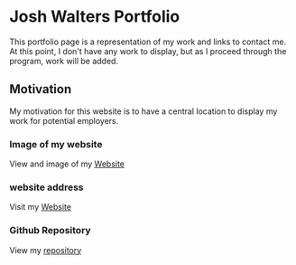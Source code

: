 # Josh Walters Portfolio
This portfolio page is a representation of my work and links to contact me.  At this point, I don't have any work to display, but as I proceed through the program, work will be added.  

## Motivation
My motivation for this website is to have a central location to display my work for potential employers. 

### Image of my website
View and image of my [Website](assets/images/website-screenshot.png)

### website address
Visit my [Website](https://joshwalters34.github.io/Portfolio/)

### Github Repository
View my [repository](https://github.com/joshwalters34/Portfolio)

